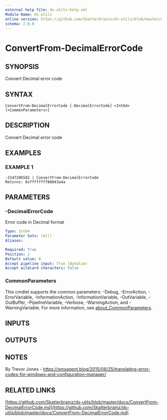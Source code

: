 ```yaml
---
external help file: ds-utils-help.xml
Module Name: ds-utils
online version: https://github.com/Skatterbrainz/ds-utils/blob/master/docs/ConvertFrom-DecimalErrorCode.md
schema: 2.0.0
---
```


# ConvertFrom-DecimalErrorCode

## SYNOPSIS
Convert Decimal error code

## SYNTAX

```
ConvertFrom-DecimalErrorCode [-DecimalErrorCode] <Int64> [<CommonParameters>]
```

## DESCRIPTION
Convert Decimal error code

## EXAMPLES

### EXAMPLE 1
```
-2147206582 | ConvertFrom-DecimalErrorCode
Returns: 0xffffffff80043a4a
```

## PARAMETERS

### -DecimalErrorCode
Error code in Decimal format

```yaml
Type: Int64
Parameter Sets: (All)
Aliases:

Required: True
Position: 1
Default value: 0
Accept pipeline input: True (ByValue)
Accept wildcard characters: False
```

### CommonParameters
This cmdlet supports the common parameters: -Debug, -ErrorAction, -ErrorVariable, -InformationAction, -InformationVariable, -OutVariable, -OutBuffer, -PipelineVariable, -Verbose, -WarningAction, and -WarningVariable. For more information, see [about_CommonParameters](http://go.microsoft.com/fwlink/?LinkID=113216).

## INPUTS

## OUTPUTS

## NOTES
By Trevor Jones - https://smsagent.blog/2015/06/25/translating-error-codes-for-windows-and-configuration-manager/

## RELATED LINKS

[https://github.com/Skatterbrainz/ds-utils/blob/master/docs/ConvertFrom-DecimalErrorCode.md](https://github.com/Skatterbrainz/ds-utils/blob/master/docs/ConvertFrom-DecimalErrorCode.md)

